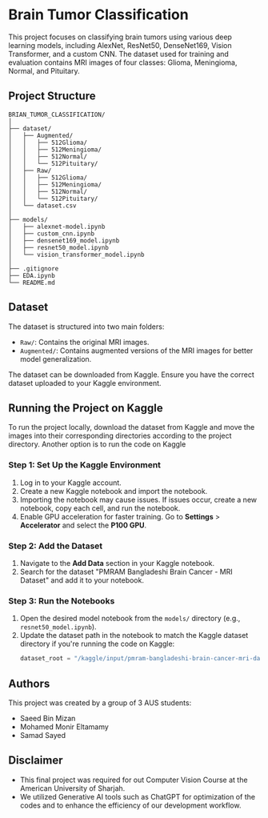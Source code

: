 # Brain Tumor Classification

This project focuses on classifying brain tumors using various deep learning models, including AlexNet, ResNet50, DenseNet169, Vision Transformer, and a custom CNN. The dataset used for training and evaluation contains MRI images of four classes: Glioma, Meningioma, Normal, and Pituitary.

## Project Structure

```
BRIAN_TUMOR_CLASSIFICATION/
│
├── dataset/
│   ├── Augmented/
│   │   ├── 512Glioma/
│   │   ├── 512Meningioma/
│   │   ├── 512Normal/
│   │   └── 512Pituitary/
│   ├── Raw/
│   │   ├── 512Glioma/
│   │   ├── 512Meningioma/
│   │   ├── 512Normal/
│   │   └── 512Pituitary/
│   └── dataset.csv
│
├── models/
│   ├── alexnet-model.ipynb
│   ├── custom_cnn.ipynb
│   ├── densenet169_model.ipynb
│   ├── resnet50_model.ipynb
│   └── vision_transformer_model.ipynb
│
├── .gitignore
├── EDA.ipynb
└── README.md
```

## Dataset

The dataset is structured into two main folders:
- `Raw/`: Contains the original MRI images.
- `Augmented/`: Contains augmented versions of the MRI images for better model generalization.

The dataset can be downloaded from Kaggle. Ensure you have the correct dataset uploaded to your Kaggle environment.

## Running the Project on Kaggle

To run the project locally, download the dataset from Kaggle and move the images into their corresponding directories according to the project directory. Another option is to run the code on Kaggle

### Step 1: Set Up the Kaggle Environment
1. Log in to your Kaggle account.
2. Create a new Kaggle notebook and import the notebook.
3. Importing the notebook may cause issues. If issues occur, create a new notebook, copy each cell, and run the notebook.
4. Enable GPU acceleration for faster training. Go to **Settings** > **Accelerator** and select the **P100 GPU**. 

### Step 2: Add the Dataset
1. Navigate to the **Add Data** section in your Kaggle notebook.
2. Search for the dataset "PMRAM Bangladeshi Brain Cancer - MRI Dataset" and add it to your notebook.

### Step 3: Run the Notebooks
1. Open the desired model notebook from the `models/` directory (e.g., `resnet50_model.ipynb`).
2. Update the dataset path in the notebook to match the Kaggle dataset directory if you're running the code on Kaggle:
   ```python
   dataset_root = "/kaggle/input/pmram-bangladeshi-brain-cancer-mri-dataset/PMRAM Bangladeshi Brain Cancer - MRI Dataset/PMRAM Bangladeshi Brain Cancer - MRI Dataset/Augmented Data/Augmented"  
    ```

## Authors

This project was created by a group of 3 AUS students:

- Saeed Bin Mizan
- Mohamed Monir Eltamamy
- Samad Sayed

## Disclaimer

- This final project was required for out Computer Vision Course at the American University of Sharjah.
- We utilized Generative AI tools such as ChatGPT for optimization of the codes and to enhance the efficiency of our development workflow. 